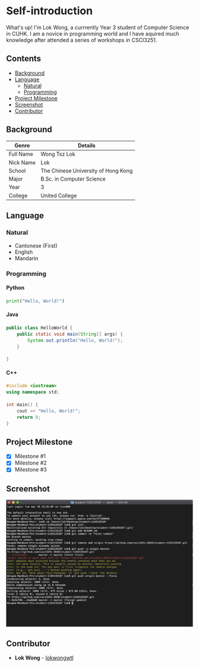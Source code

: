 # Self-introduction

What's up! I'm Lok Wong, a currrently Year 3 student of Computer Science in CUHK. I am a novice in programming world and I have aquired much knowledge after attended a series of workshops in CSCI3251.

## Contents
* [Background](#background)
* [Language](#language)
    * [Natural](#natural)
    * [Programming](#programming)
* [Project Milestone](#project-milestone)
* [Screenshot](#screenshot)
* [Contributor](#contributor)

## Background
|Genre|Details
|---|---
|Full Name|Wong Tsz Lok
|Nick Name|Lok
|School|The Chinese University of Hong Kong
|Major|B.Sc. in Computer Science
|Year|3
|College|United College

## Language
### Natural
* Cantonese (First)
* English
* Mandarin

### Programming

#### Python
```python
print("Hello, World!")
```

#### Java
```java
public class HelloWorld {
    public static void main(String[] args) {
        System.out.println("Hello, World!");
    }

}
```

#### C++
```cpp
#include <iostream>
using namespace std;

int main() {
    cout << "Hello, World!";
    return 0;
}
```

## Project Milestone
- [x] Milestone #1
- [x] Milestone #2
- [X] Milestone #3

## Screenshot
![Screenshot](CSCI3251.png)

## Contributor
- **Lok Wong** - [lokwongwtl](https://github.com/lokwongwtl)
